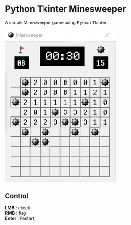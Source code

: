 # Python Tkinter Minesweeper
A simple Minesweeper game using Python Tkinter

<img src="Preview-Image.png">

## Control
**LMB** : check<br>
**RMB** : flag<br>
**Enter** : Restart

